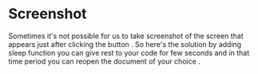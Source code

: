 # Screenshot
Sometimes it's not possible for us to take screenshot of the screen that appears just after clicking the button . So here's the solution by adding sleep function you can give rest to your code for few seconds and in that time period you can reopen the document of your choice .

